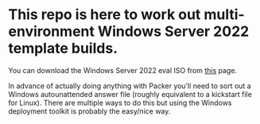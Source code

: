 # This repo is here to work out multi-environment Windows Server 2022 template builds.
You can download the Windows Server 2022 eval ISO from [this](https://www.microsoft.com/en-us/evalcenter/evaluate-windows-server-2022) page.

In advance of actually doing anything with Packer you’ll need to sort out a Windows autounattended answer file (roughly equivalent to a kickstart file for Linux). There are multiple ways to do this but using the Windows deployment toolkit is probably the easy/nice way.